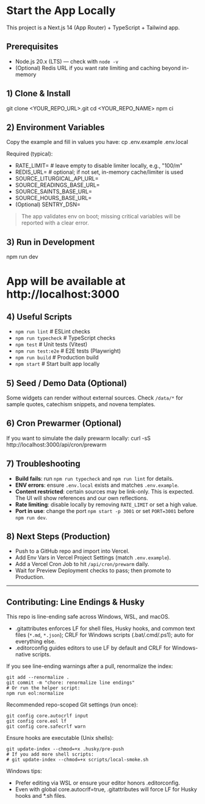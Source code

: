 # Start the App Locally

This project is a Next.js 14 (App Router) + TypeScript + Tailwind app.

## Prerequisites
- Node.js 20.x (LTS) — check with `node -v`
- (Optional) Redis URL if you want rate limiting and caching beyond in-memory

## 1) Clone & Install
git clone <YOUR_REPO_URL>.git
cd <YOUR_REPO_NAME>
npm ci

## 2) Environment Variables
Copy the example and fill in values you have:
cp .env.example .env.local

Required (typical):
- RATE_LIMIT= # leave empty to disable limiter locally, e.g., "100/m"
- REDIS_URL=  # optional; if not set, in-memory cache/limiter is used
- SOURCE_LITURGICAL_API_URL=
- SOURCE_READINGS_BASE_URL=
- SOURCE_SAINTS_BASE_URL=
- SOURCE_HOURS_BASE_URL=
- (Optional) SENTRY_DSN=

> The app validates env on boot; missing critical variables will be reported with a clear error.

## 3) Run in Development
npm run dev
# App will be available at http://localhost:3000

## 4) Useful Scripts
- `npm run lint`       # ESLint checks
- `npm run typecheck`  # TypeScript checks
- `npm test`           # Unit tests (Vitest)
- `npm run test:e2e`   # E2E tests (Playwright)
- `npm run build`      # Production build
- `npm start`          # Start built app locally

## 5) Seed / Demo Data (Optional)
Some widgets can render without external sources. Check `/data/*` for sample quotes, catechism snippets, and novena templates.

## 6) Cron Prewarmer (Optional)
If you want to simulate the daily prewarm locally:
curl -sS http://localhost:3000/api/cron/prewarm

## 7) Troubleshooting
- **Build fails**: run `npm run typecheck` and `npm run lint` for details.
- **ENV errors**: ensure `.env.local` exists and matches `.env.example`.
- **Content restricted**: certain sources may be link-only. This is expected. The UI will show references and our own reflections.
- **Rate limiting**: disable locally by removing `RATE_LIMIT` or set a high value.
- **Port in use**: change the port `npm start -p 3001` or set `PORT=3001` before `npm run dev`.

## 8) Next Steps (Production)
- Push to a GitHub repo and import into Vercel.
- Add Env Vars in Vercel Project Settings (match `.env.example`).
- Add a Vercel Cron Job to hit `/api/cron/prewarm` daily.
- Wait for Preview Deployment checks to pass; then promote to Production.


---

## Contributing: Line Endings & Husky

This repo is line-ending safe across Windows, WSL, and macOS.

- .gitattributes enforces LF for shell files, Husky hooks, and common text files (`*.md`, `*.json`); CRLF for Windows scripts (.bat/.cmd/.ps1); auto for everything else.
- .editorconfig guides editors to use LF by default and CRLF for Windows-native scripts.

If you see line-ending warnings after a pull, renormalize the index:

```
git add --renormalize .
git commit -m "chore: renormalize line endings"
# Or run the helper script:
npm run eol:normalize
```

Recommended repo-scoped Git settings (run once):

```
git config core.autocrlf input
git config core.eol lf
git config core.safecrlf warn
```

Ensure hooks are executable (Unix shells):

```
git update-index --chmod=+x .husky/pre-push
# If you add more shell scripts:
# git update-index --chmod=+x scripts/local-smoke.sh
```

Windows tips:
- Prefer editing via WSL or ensure your editor honors .editorconfig.
- Even with global core.autocrlf=true, .gitattributes will force LF for Husky hooks and *.sh files.
